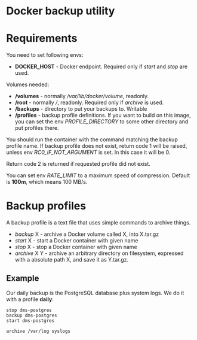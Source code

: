 Docker backup utility
=====================

# Requirements

You need to set following envs:

* **DOCKER_HOST** - Docker endpoint. Required only if _start_ and _stop_ are used.

Volumes needed:

* **/volumes** - normally _/var/lib/docker/volume_, readonly.
* **/root** - normally _/_, readonly. Required only if _archive_ is used.
* **/backups** - directory to put your backups to. Writable
* **/profiles** - backup profile definitions. If you want to build
  on this image, you can set the env _PROFILE_DIRECTORY_ to some other directory
  and put profiles there.

You should run the container with the command matching the backup profile name.
If backup profile does not exist, return code 1 will be raised,
unless env _RC0_IF_NOT_ARGUMENT_ is set. In this case it will be 0.

Return code 2 is returned if requested profile did not exist.

You can set env _RATE_LIMIT_ to a maximum speed of compression. Default is **100m**,
which means 100 MB/s.

# Backup profiles

A backup profile is a text file that uses simple commands to archive things.

* _backup_ X - archive a Docker volume called X, into X.tar.gz
* _start_ X - start a Docker container with given name
* _stop_ X - stop a Docker container with given name
* _archive_ X Y - archive an arbitrary directory on filesystem, expressed
  with a absolute path X, and save it as Y.tar.gz.

## Example

Our daily backup is the PostgreSQL database plus system logs. We do it
with a profile **daily**:

```
stop dms-postgres
backup dms-postgres
start dms-postgres

archive /var/log syslogs
```
